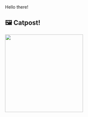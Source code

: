 Hello there!



## 🖼️ Catpost!

<sub>
    <img src="https://cdn2.thecatapi.com/images/MTk3NDY2Mg.jpg" height="256">
</sub>

